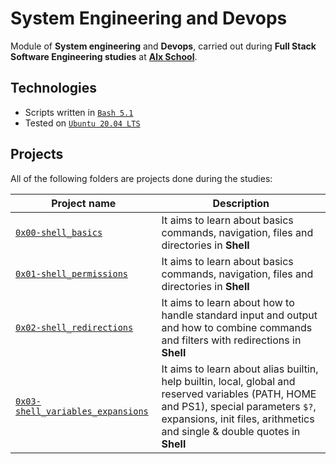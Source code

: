 # System Engineering and Devops

Module of **System engineering** and **Devops**, carried out during **Full Stack Software Engineering studies** at [**Alx School**](https://www.alxafrica.com/).

## Technologies

-   Scripts written in [`Bash 5.1`](https://www.gnu.org/software/bash/)
-   Tested on [`Ubuntu 20.04 LTS`](https://ubuntu.com/download/desktop)

## Projects

All of the following folders are projects done during the studies:

| Project name                                                         | Description                                                                                                                                                                                                         |
| -------------------------------------------------------------------- | ------------------------------------------------------------------------------------------------------------------------------------------------------------------------------------------------------------------- |
| [`0x00-shell_basics`](0x00-shell_basics)                             | It aims to learn about basics commands, navigation, files and directories in **Shell**                                                                                                                              |
| [`0x01-shell_permissions`](0x01-shell_permissions)                   | It aims to learn about basics commands, navigation, files and directories in **Shell**                                                                                                                              |
| [`0x02-shell_redirections`](0x02-shell_redirections)                 | It aims to learn about how to handle standard input and output and how to combine commands and filters with redirections in **Shell**                                                                               |
| [`0x03-shell_variables_expansions`](0x03-shell_variables_expansions) | It aims to learn about alias builtin, help builtin, local, global and reserved variables (PATH, HOME and PS1), special parameters `$?`, expansions, init files, arithmetics and single & double quotes in **Shell** |
